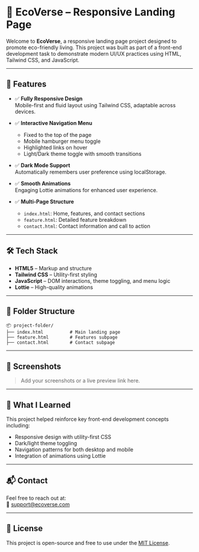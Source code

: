 # 🌿 EcoVerse – Responsive Landing Page

Welcome to **EcoVerse**, a responsive landing page project designed to promote eco-friendly living. This project was built as part of a front-end development task to demonstrate modern UI/UX practices using HTML, Tailwind CSS, and JavaScript.

---

## 🚀 Features

- ✅ **Fully Responsive Design**  
  Mobile-first and fluid layout using Tailwind CSS, adaptable across devices.

- ✅ **Interactive Navigation Menu**  
  - Fixed to the top of the page  
  - Mobile hamburger menu toggle  
  - Highlighted links on hover  
  - Light/Dark theme toggle with smooth transitions  

- ✅ **Dark Mode Support**  
  Automatically remembers user preference using localStorage.

- ✅ **Smooth Animations**  
  Engaging Lottie animations for enhanced user experience.

- ✅ **Multi-Page Structure**  
  - `index.html`: Home, features, and contact sections  
  - `feature.html`: Detailed feature breakdown  
  - `contact.html`: Contact information and call to action  

---

## 🛠️ Tech Stack

- **HTML5** – Markup and structure  
- **Tailwind CSS** – Utility-first styling  
- **JavaScript** – DOM interactions, theme toggling, and menu logic  
- **Lottie** – High-quality animations  

---

## 📁 Folder Structure

```
📦 project-folder/
├── index.html          # Main landing page
├── feature.html        # Features subpage
├── contact.html        # Contact subpage
```

---

## 📸 Screenshots

> Add your screenshots or a live preview link here.

---

## 🧠 What I Learned

This project helped reinforce key front-end development concepts including:
- Responsive design with utility-first CSS
- Dark/light theme toggling
- Navigation patterns for both desktop and mobile
- Integration of animations using Lottie

---

## 📬 Contact

Feel free to reach out at:  
📧 [support@ecoverse.com](mailto:support@ecoverse.com)

---

## 📄 License

This project is open-source and free to use under the [MIT License](LICENSE).
